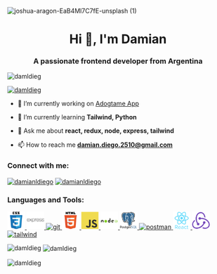 
![joshua-aragon-EaB4Ml7C7fE-unsplash (1)](https://user-images.githubusercontent.com/52753814/136365438-df2be515-4aba-43ee-b741-8164d744795c.jpg)

<h1 align="center">Hi 👋, I'm Damian</h1>
<h3 align="center">A passionate frontend developer from Argentina</h3>

<p align="left"> <img src="https://komarev.com/ghpvc/?username=damldieg&label=Profile%20views&color=0e75b6&style=flat" alt="damldieg" /> </p>

<p align="left"> <a href="https://github.com/ryo-ma/github-profile-trophy"><img src="https://github-profile-trophy.vercel.app/?username=damldieg" alt="damldieg" /></a> </p>

- 🔭 I’m currently working on [Adogtame App](https://adogtame.vercel.app/)

- 🌱 I’m currently learning **Tailwind, Python**

- 💬 Ask me about **react, redux, node, express, tailwind**

- 📫 How to reach me **damian.diego.2510@gmail.com**

<h3 align="left">Connect with me:</h3>
<p align="left">
<a href="https://twitter.com/damianldiego" target="blank"><img align="center" src="https://raw.githubusercontent.com/rahuldkjain/github-profile-readme-generator/master/src/images/icons/Social/twitter.svg" alt="damianldiego" height="30" width="40" /></a>
<a href="https://linkedin.com/in/damianldiego" target="blank"><img align="center" src="https://raw.githubusercontent.com/rahuldkjain/github-profile-readme-generator/master/src/images/icons/Social/linked-in-alt.svg" alt="damianldiego" height="30" width="40" /></a>
</p>

<h3 align="left">Languages and Tools:</h3>
<p align="left"> <a href="https://www.w3schools.com/css/" target="_blank"> <img src="https://raw.githubusercontent.com/devicons/devicon/master/icons/css3/css3-original-wordmark.svg" alt="css3" width="40" height="40"/> </a> <a href="https://expressjs.com" target="_blank"> <img src="https://raw.githubusercontent.com/devicons/devicon/master/icons/express/express-original-wordmark.svg" alt="express" width="40" height="40"/> </a> <a href="https://git-scm.com/" target="_blank"> <img src="https://www.vectorlogo.zone/logos/git-scm/git-scm-icon.svg" alt="git" width="40" height="40"/> </a> <a href="https://www.w3.org/html/" target="_blank"> <img src="https://raw.githubusercontent.com/devicons/devicon/master/icons/html5/html5-original-wordmark.svg" alt="html5" width="40" height="40"/> </a> <a href="https://developer.mozilla.org/en-US/docs/Web/JavaScript" target="_blank"> <img src="https://raw.githubusercontent.com/devicons/devicon/master/icons/javascript/javascript-original.svg" alt="javascript" width="40" height="40"/> </a> <a href="https://nodejs.org" target="_blank"> <img src="https://raw.githubusercontent.com/devicons/devicon/master/icons/nodejs/nodejs-original-wordmark.svg" alt="nodejs" width="40" height="40"/> </a> <a href="https://www.postgresql.org" target="_blank"> <img src="https://raw.githubusercontent.com/devicons/devicon/master/icons/postgresql/postgresql-original-wordmark.svg" alt="postgresql" width="40" height="40"/> </a> <a href="https://postman.com" target="_blank"> <img src="https://www.vectorlogo.zone/logos/getpostman/getpostman-icon.svg" alt="postman" width="40" height="40"/> </a> <a href="https://reactjs.org/" target="_blank"> <img src="https://raw.githubusercontent.com/devicons/devicon/master/icons/react/react-original-wordmark.svg" alt="react" width="40" height="40"/> </a> <a href="https://redux.js.org" target="_blank"> <img src="https://raw.githubusercontent.com/devicons/devicon/master/icons/redux/redux-original.svg" alt="redux" width="40" height="40"/> </a> <a href="https://tailwindcss.com/" target="_blank"> <img src="https://www.vectorlogo.zone/logos/tailwindcss/tailwindcss-icon.svg" alt="tailwind" width="40" height="40"/> </a> </p>

<p><img align="left" src="https://github-readme-stats.vercel.app/api/top-langs?username=damldieg&show_icons=true&locale=en&layout=compact" alt="damldieg" /></p>

<p>&nbsp;<img align="center" src="https://github-readme-stats.vercel.app/api?username=damldieg&show_icons=true&locale=en" alt="damldieg" /></p>

<p><img align="center" src="https://github-readme-streak-stats.herokuapp.com/?user=damldieg&" alt="damldieg" /></p>

